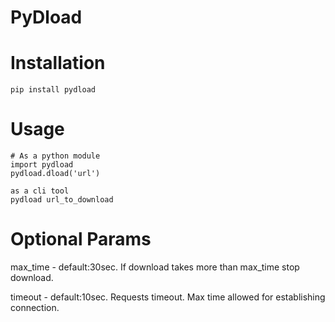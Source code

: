 # PyDload

# Installation
```
pip install pydload
```

# Usage
```
# As a python module
import pydload
pydload.dload('url')
```

```
as a cli tool
pydload url_to_download
```

# Optional Params

max_time - default:30sec. If download takes more than max_time stop download.

timeout - default:10sec. Requests timeout. Max time allowed for establishing connection.
